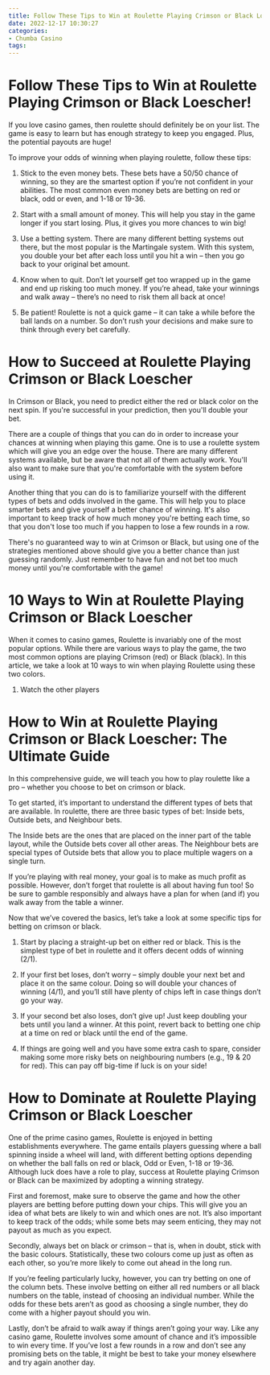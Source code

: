 ```yaml
---
title: Follow These Tips to Win at Roulette Playing Crimson or Black Loescher!
date: 2022-12-17 10:30:27
categories:
- Chumba Casino
tags:
---
```



#  Follow These Tips to Win at Roulette Playing Crimson or Black Loescher!

If you love casino games, then roulette should definitely be on your list. The game is easy to learn but has enough strategy to keep you engaged. Plus, the potential payouts are huge!

To improve your odds of winning when playing roulette, follow these tips:

1. Stick to the even money bets. These bets have a 50/50 chance of winning, so they are the smartest option if you’re not confident in your abilities. The most common even money bets are betting on red or black, odd or even, and 1-18 or 19-36.

2. Start with a small amount of money. This will help you stay in the game longer if you start losing. Plus, it gives you more chances to win big!

3. Use a betting system. There are many different betting systems out there, but the most popular is the Martingale system. With this system, you double your bet after each loss until you hit a win – then you go back to your original bet amount.

4. Know when to quit. Don’t let yourself get too wrapped up in the game and end up risking too much money. If you’re ahead, take your winnings and walk away – there’s no need to risk them all back at once!

5. Be patient! Roulette is not a quick game – it can take a while before the ball lands on a number. So don’t rush your decisions and make sure to think through every bet carefully.

#  How to Succeed at Roulette Playing Crimson or Black Loescher

In Crimson or Black, you need to predict either the red or black color on the next spin. If you're successful in your prediction, then you'll double your bet. 

There are a couple of things that you can do in order to increase your chances at winning when playing this game. One is to use a roulette system which will give you an edge over the house. There are many different systems available, but be aware that not all of them actually work. You'll also want to make sure that you're comfortable with the system before using it.

Another thing that you can do is to familiarize yourself with the different types of bets and odds involved in the game. This will help you to place smarter bets and give yourself a better chance of winning. It's also important to keep track of how much money you're betting each time, so that you don't lose too much if you happen to lose a few rounds in a row.

There's no guaranteed way to win at Crimson or Black, but using one of the strategies mentioned above should give you a better chance than just guessing randomly. Just remember to have fun and not bet too much money until you're comfortable with the game!

#  10 Ways to Win at Roulette Playing Crimson or Black Loescher

When it comes to casino games, Roulette is invariably one of the most popular options. While there are various ways to play the game, the two most common options are playing Crimson (red) or Black (black). In this article, we take a look at 10 ways to win when playing Roulette using these two colors.

1. Watch the other players


#  How to Win at Roulette Playing Crimson or Black Loescher: The Ultimate Guide

In this comprehensive guide, we will teach you how to play roulette like a pro – whether you choose to bet on crimson or black.

To get started, it’s important to understand the different types of bets that are available. In roulette, there are three basic types of bet: Inside bets, Outside bets, and Neighbour bets.

The Inside bets are the ones that are placed on the inner part of the table layout, while the Outside bets cover all other areas. The Neighbour bets are special types of Outside bets that allow you to place multiple wagers on a single turn.

If you’re playing with real money, your goal is to make as much profit as possible. However, don’t forget that roulette is all about having fun too! So be sure to gamble responsibly and always have a plan for when (and if) you walk away from the table a winner.

Now that we’ve covered the basics, let’s take a look at some specific tips for betting on crimson or black.

1. Start by placing a straight-up bet on either red or black. This is the simplest type of bet in roulette and it offers decent odds of winning (2/1).

2. If your first bet loses, don’t worry – simply double your next bet and place it on the same colour. Doing so will double your chances of winning (4/1), and you’ll still have plenty of chips left in case things don’t go your way.

3. If your second bet also loses, don’t give up! Just keep doubling your bets until you land a winner. At this point, revert back to betting one chip at a time on red or black until the end of the game.

4. If things are going well and you have some extra cash to spare, consider making some more risky bets on neighbouring numbers (e.g., 19 & 20 for red). This can pay off big-time if luck is on your side!

#  How to Dominate at Roulette Playing Crimson or Black Loescher
One of the prime casino games, Roulette is enjoyed in betting establishments everywhere. The game entails players guessing where a ball spinning inside a wheel will land, with different betting options depending on whether the ball falls on red or black, Odd or Even, 1-18 or 19-36. Although luck does have a role to play, success at Roulette playing Crimson or Black can be maximized by adopting a winning strategy.

First and foremost, make sure to observe the game and how the other players are betting before putting down your chips. This will give you an idea of what bets are likely to win and which ones are not. It’s also important to keep track of the odds; while some bets may seem enticing, they may not payout as much as you expect.

Secondly, always bet on black or crimson – that is, when in doubt, stick with the basic colours. Statistically, these two colours come up just as often as each other, so you’re more likely to come out ahead in the long run.

If you’re feeling particularly lucky, however, you can try betting on one of the column bets. These involve betting on either all red numbers or all black numbers on the table, instead of choosing an individual number. While the odds for these bets aren’t as good as choosing a single number, they do come with a higher payout should you win.

Lastly, don’t be afraid to walk away if things aren’t going your way. Like any casino game, Roulette involves some amount of chance and it’s impossible to win every time. If you’ve lost a few rounds in a row and don’t see any promising bets on the table, it might be best to take your money elsewhere and try again another day.